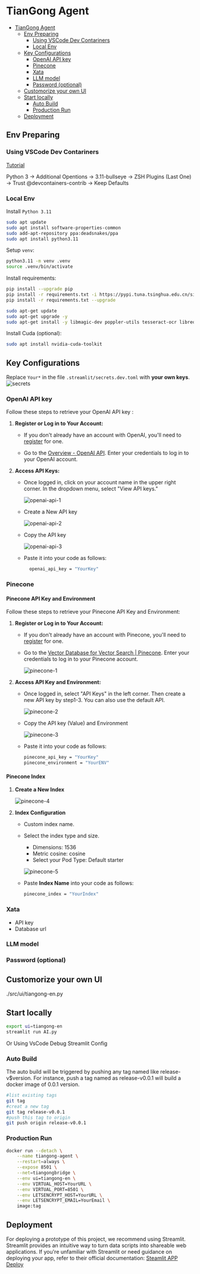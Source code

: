 
# TianGong Agent

- [TianGong Agent](#tiangong-agent)
  - [Env Preparing](#env-preparing)
    - [Using VSCode Dev Contariners](#using-vscode-dev-contariners)
    - [Local Env](#local-env)
  - [Key Configurations](#key-configurations)
    - [OpenAI API key](#openai-api-key)
    - [Pinecone](#pinecone)
    - [Xata](#xata)
    - [LLM model](#llm-model)
    - [Password (optional)](#password-optional)
  - [Customorize your own UI](#customorize-your-own-ui)
  - [Start locally](#start-locally)
    - [Auto Build](#auto-build)
    - [Production Run](#production-run)
  - [Deployment](#deployment)

## Env Preparing

### Using VSCode Dev Contariners

[Tutorial](https://code.visualstudio.com/docs/devcontainers/tutorial)

Python 3 -> Additional Opentions -> 3.11-bullseye -> ZSH Plugins (Last One) -> Trust @devcontainers-contrib -> Keep Defaults

### Local Env

Install `Python 3.11`

```bash
sudo apt update
sudo apt install software-properties-common
sudo add-apt-repository ppa:deadsnakes/ppa
sudo apt install python3.11
```

Setup `venv`:

```bash
python3.11 -m venv .venv
source .venv/bin/activate
```

Install requirements:

```bash
pip install --upgrade pip
pip install -r requirements.txt -i https://pypi.tuna.tsinghua.edu.cn/simple
pip install -r requirements.txt --upgrade
```

```bash
sudo apt-get update
sudo apt-get upgrade -y
sudo apt-get install -y libmagic-dev poppler-utils tesseract-ocr libreoffice pandoc
```

Install Cuda (optional):

```bash
sudo apt install nvidia-cuda-toolkit
```

## Key Configurations

Replace `Your*` in the file `.streamlit/secrets.dev.toml` with **your own keys**.
![secrets](assets/secrets.png)

### OpenAI API key

Follow these steps to retrieve your OpenAI API key :

1. **Register or Log in to Your Account:**

   - If you don't already have an account with OpenAI, you'll need to [register](https://platform.openai.com/signup) for one.

   - Go to the [Overview - OpenAI API](https://platform.openai.com/). Enter your credentials to log in to your OpenAI account.

2. **Access API Keys:**

   - Once logged in, click on your account name in the upper right corner. In the dropdown menu, select "View API keys."

      ![openai-api-1](assets/openai-api-1.png)

   - Create a New API key

      ![openai-api-2](assets/openai-api-2.png)

   - Copy the API key

      ![openai-api-3](assets/openai-api-3.png)

   - Paste it into your code as follows:

      ```bash
        openai_api_key = "YourKey"
      ```

### Pinecone

#### Pinecone API Key and Environment

Follow these steps to retrieve your Pinecone API Key and Environment:

1. **Register or Log in to Your Account:**

   - If you don't already have an account with Pinecone, you'll need to [register](https://app.pinecone.io/?sessionType=signup) for one.

   - Go to the [Vector Database for Vector Search | Pinecone](https://www.pinecone.io/). Enter your credentials to log in to your Pinecone account.

     ![pinecone-1](assets/pinecone-1.png)

2. **Access API Key and Environment:**

   - Once logged in, select "API Keys" in the left corner. Then create a new API key by step1-3. You can also use the default API.

     ![pinecone-2](assets/pinecone-2.png)

   - Copy the API key (Value) and Environment

     ![pinecone-3](assets/pinecone-3.png)

   - Paste it into your code as follows:

     ```bash
     pinecone_api_key = "YourKey"
     pinecone_environment = "YourENV"
     ```

#### Pinecone Index

1. **Create a New Index**

    ![pinecone-4](assets/pinecone-4.png)

2. **Index Configuration**

   - Custom index name.
   - Select the index type and size.
      - Dimensions: 1536
      - Metric cosine: cosine
      - Select your Pod Type: Default starter

     ![pinecone-5](assets/pinecone-5.png)

   - Paste **Index Name** into your code as follows:

     ```bash
     pinecone_index = "YourIndex"
     ```

### Xata

- API key
- Database url

### LLM model

### Password (optional)

## Customorize your own UI

./src/ui/tiangong-en.py

## Start locally

```bash
export ui=tiangong-en
streamlit run AI.py
```

Or Using VsCode Debug Streamlit Config

### Auto Build

The auto build will be triggered by pushing any tag named like release-v$version. For instance, push a tag named as release-v0.0.1 will build a docker image of 0.0.1 version.

```bash
#list existing tags
git tag
#creat a new tag
git tag release-v0.0.1
#push this tag to origin
git push origin release-v0.0.1
```

### Production Run

```bash
docker run --detach \
    --name tiangong-agent \
    --restart=always \
    --expose 8501 \
    --net=tiangongbridge \
    --env ui=tiangong-en \
    --env VIRTUAL_HOST=YourURL \
    --env VIRTUAL_PORT=8501 \
    --env LETSENCRYPT_HOST=YourURL \
    --env LETSENCRYPT_EMAIL=YourEmail \
    image:tag
```

## Deployment

For deploying a prototype of this project, we recommend using Streamlit. Streamlit provides an intuitive way to turn data scripts into shareable web applications. If you're unfamiliar with Streamlit or need guidance on deploying your app, refer to their official documentation:
[Steamlit APP Deploy](https://docs.streamlit.io/streamlit-community-cloud/deploy-your-app)
